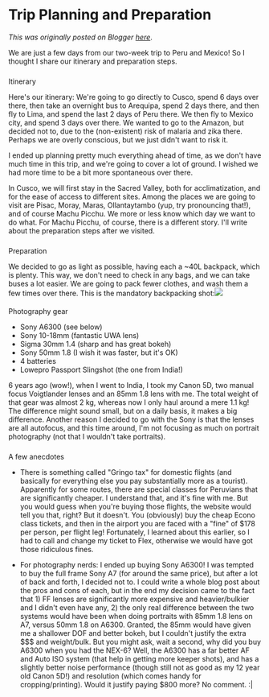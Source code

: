 # Trip Planning and Preparation

*This was originally posted on Blogger [here](https://photopensieve.blogspot.com/2017/09/trip-planning-and-preparation.html)*.

We are just a few days from our two-week trip to Peru and Mexico! So I thought I share our itinerary and preparation steps.
### 
Itinerary

Here's our itinerary: We're going to go directly to Cusco, spend 6 days over there, then take an overnight bus to Arequipa, spend 2 days there, and then fly to Lima, and spend the last 2 days of Peru there. We then fly to Mexico city, and spend 3 days over there. We wanted to go to the Amazon, but decided not to, due to the (non-existent) risk of malaria and zika there. Perhaps we are overly conscious, but we just didn't want to risk it.

I ended up planning pretty much everything ahead of time, as we don't have much time in this trip, and we're going to cover a lot of ground. I wished we had more time to be a bit more spontaneous over there.

In Cusco, we will first stay in the Sacred Valley, both for acclimatization, and for the ease of access to different sites. Among the places we are going to visit are Pisac, Moray, Maras, Ollantaytambo (yup, try pronouncing that!), and of course Machu Picchu. We more or less know which day we want to do what. For Machu Picchu, of course, there is a different story. I'll write about the preparation steps after we visited.
### 
Preparation

We decided to go as light as possible, having each a ~40L backpack, which is plenty. This way, we don't need to check in any bags, and we can take buses a lot easier. We are going to pack fewer clothes, and wash them a few times over there. This is the mandatory backpacking shot:![](https://blogger.googleusercontent.com/img/b/R29vZ2xl/AVvXsEhH750hhELvm3y1Mlc3ztW_DccJiK6D6-aJIE13sG-SsjceSPZogF-uCxMYC9QR0QDRQktaGHfClnjbUQGQvtO7ddvGzkH11rFeaUpUI0bNsh9XqCGn_qs51cVVILJ-i6Zk3RE3lD00sePN/s5000/%255BUNSET%255D)
#### 
Photography gear

- Sony A6300 (see below)
- Sony 10-18mm (fantastic UWA lens)
- Sigma 30mm 1.4 (sharp and has great bokeh)
- Sony 50mm 1.8 (I wish it was faster, but it's OK)
- 4 batteries
- Lowepro Passport Slingshot (the one from India!)

6 years ago (wow!), when I went to India, I took my Canon 5D, two manual focus Voigtlander lenses and an 85mm 1.8 lens with me. The total weight of that gear was almost 2 kg, whereas now I only haul around a mere 1.1 kg! The difference might sound small, but on a daily basis, it makes a big difference. Another reason I decided to go with the Sony is that the lenses are all autofocus, and this time around, I'm not focusing as much on portrait photography (not that I wouldn't take portraits).
### 
A few anecdotes

- There is something called "Gringo tax" for domestic flights (and basically for everything else you pay substantially more as a tourist). Apparently for some routes, there are special classes for Peruvians that are significantly cheaper. I understand that, and it's fine with me. But you would guess when you're buying those flights, the website would tell you that, right? But it doesn't. You (obviously) buy the cheap Econo class tickets, and then in the airport you are faced with a "fine" of \$178 per person, per flight leg! Fortunately, I learned about this earlier, so I had to call and change my ticket to Flex, otherwise we would have got those ridiculous fines.

- For photography nerds: I ended up buying Sony A6300! I was tempted to buy the full frame Sony A7 (for around the same price), but after a lot of back and forth, I decided not to. I could write a whole blog post about the pros and cons of each, but in the end my decision came to the fact that 1) FF lenses are significantly more expensive and heavier/bulkier and I didn't even have any, 2) the only real difference between the two systems would have been when doing portraits with 85mm 1.8 lens on A7, versus 50mm 1.8 on A6300. Granted, the 85mm would have given me a shallower DOF and better bokeh, but I couldn't justify the extra \$\$\$ and weight/bulk. But you might ask, wait a second, why did you buy A6300 when you had the NEX-6? Well, the A6300 has a far better AF and Auto ISO system (that help in getting more keeper shots), and has a slightly better noise performance (though still not as good as my 12 year old Canon 5D!) and resolution (which comes handy for cropping/printing). Would it justify paying \$800 more? No comment. :|